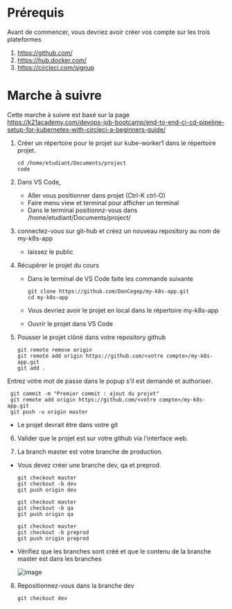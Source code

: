 

# Prérequis



Avant de commencer, vous devriez avoir créer vos compte sur les trois plateformes

1.	https://github.com/
2.	https://hub.docker.com/
3.	https://circleci.com/signup




# Marche à suivre


Cette marche à suivre est basé sur la page https://k21academy.com/devops-job-bootcamp/end-to-end-ci-cd-pipeline-setup-for-kubernetes-with-circleci-a-beginners-guide/



1. Créer un répertoire pour le projet sur kube-worker1 dans le répertoire projet.
   ````
   cd /home/etudiant/Documents/project
   code
   ````



2. Dans VS Code,
   - Aller vous positionner dans projet (Ctrl-K ctrl-O)
   - Faire menu view et terminal pour afficher un terminal
   - Dans le terminal positionnz-vous dans /home/etudiant/Documents/project/

  

3. connectez-vous sur git-hub et créez un nouveau repository au nom de my-k8s-app
   - laissez le public


  
4. Récupérer le projet du cours
   - Dans le terminal de VS Code faite les commande suivante
     ```
     git clone https://github.com/DanCegep/my-k8s-app.git
     cd my-k8s-app
     ````
   - Vous devriez avoir le projet en local dans le répertoire my-k8s-app

   - Ouvrir le projet dans VS Code

5. Pousser le projet clôné dans votre repository github
   ```
   git remote remove origin
   git remote add origin https://github.com/<votre compte>/my-k8s-app.git
   git add .
   
   ````
  Entrez votre mot de passe dans le popup s'il est demandé et authoriser.

  ````
   git commit -m "Premier commit : ajout du projet"
   git remote add origin https://github.com/<votre compte>/my-k8s-app.git
   git push -u origin master
   ````

- Le projet devrait être dans votre git



6. Valider que le projet est sur votre github via l'interface web.

7. La branch master est votre branche de production.
   
  - Vous devez créer une branche dev, qa et preprod.

    ````
    git checkout master
    git checkout -b dev
    git push origin dev

    git checkout master
    git checkout -b qa
    git push origin qa

    git checkout master
    git checkout -b preprod
    git push origin preprod

    ````
    
- Vérifiez que les branches sont créé et que le contenu de la branche master est dans les branches

  ![image](https://github.com/user-attachments/assets/15deef25-4c32-4930-a10f-c3d8bd8ede3a)


8. Repositionnez-vous dans la branche dev

   ````   
   git checkout dev

   ````

